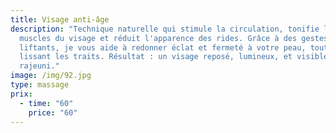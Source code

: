 ```yaml
---
title: Visage anti-âge
description: "Technique naturelle qui stimule la circulation, tonifie les
  muscles du visage et réduit l'apparence des rides. Grâce à des gestes doux et
  liftants, je vous aide à redonner éclat et fermeté à votre peau, tout en
  lissant les traits. Résultat : un visage reposé, lumineux, et visiblement
  rajeuni."
image: /img/92.jpg
type: massage
prix:
  - time: "60"
    price: "60"
---
```

